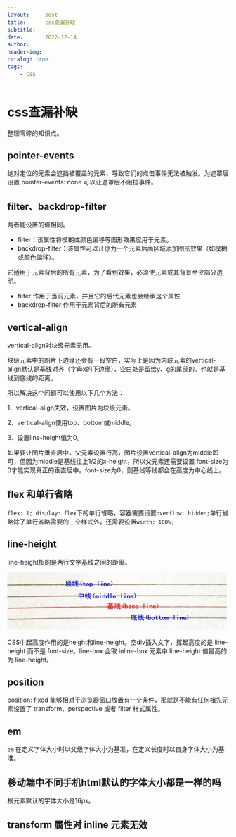```yaml
---
layout:     post
title:      css查漏补缺
subtitle:   
date:       2022-12-14
author:     
header-img: 
catalog: true
tags:
    - CSS
---
```

# css查漏补缺
整理零碎的知识点。
## pointer-events
绝对定位的元素会遮挡被覆盖的元素、导致它们的点击事件无法被触发。为遮罩层设置 pointer-events: none 可以让遮罩层不阻挡事件。

## filter、backdrop-filter
两者能设置的值相同。
- filter：该属性将模糊或颜色偏移等图形效果应用于元素。
- backdrop-filter：该属性可以让你为一个元素后面区域添加图形效果（如模糊或颜色偏移）。

它适用于元素背后的所有元素，为了看到效果，必须使元素或其背景至少部分透明。

- filter 作用于当前元素，并且它的后代元素也会继承这个属性
- backdrop-filter 作用于元素背后的所有元素

## vertical-align
vertical-align对块级元素无用。

块级元素中的图片下边缘还会有一段空白，实际上是因为内联元素的vertical-align默认是基线对齐（字母x的下边缘），空白处是留给y、g的尾部的。也就是基线到底线的距离。

所以解决这个问题可以使用以下几个方法：

1、vertical-align失效，设置图片为块级元素。

2、vertical-align使用top、bottom或middle。

3、设置line-height值为0。

如果要让图片垂直居中，父元素设置行高，图片设置vertical-align为middle即可，但因为middle是基线往上1/2的x-height，所以父元素还需要设置 
font-size为0才能实现真正的垂直居中。font-size为0，则基线等线都会在高度为中心线上。

## flex 和单行省略
`flex: 1; display: flex`下的单行省略，容器需要设置`overflow: hidden;`单行省略除了单行省略需要的三个样式外，还需要设置`width: 100%;`

## line-height
line-height指的是两行文字基线之间的距离。

![img.png](/img/line-height.png)

CSS中起高度作用的是height和line-height。空div插入文字，撑起高度的是 line-height 而不是 font-size。line-box 会取 inline-box 元素中 line-height 值最高的为 line-height。

## position
position: fixed 能够相对于浏览器窗口放置有一个条件，那就是不能有任何祖先元素设置了 transform、perspective 或者 filter 样式属性。

## em
`em` 在定义字体大小时以父级字体大小为基准，在定义长度时以自身字体大小为基准。

## 移动端中不同手机html默认的字体大小都是一样的吗
根元素默认的字体大小是16px。

## transform 属性对 inline 元素无效

